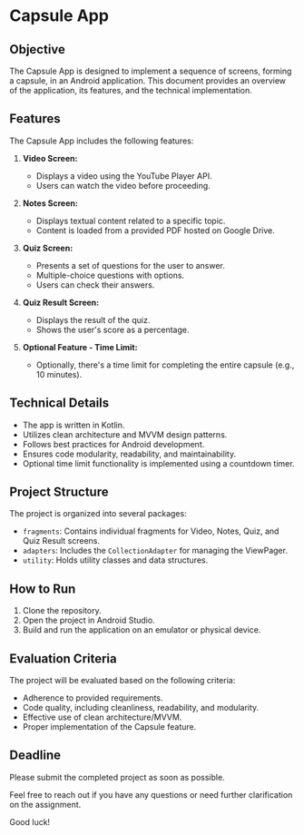 # Capsule App

## Objective

The Capsule App is designed to implement a sequence of screens, forming a capsule, in an Android application. This document provides an overview of the application, its features, and the technical implementation.

## Features

The Capsule App includes the following features:

1. **Video Screen:**
   - Displays a video using the YouTube Player API.
   - Users can watch the video before proceeding.

2. **Notes Screen:**
   - Displays textual content related to a specific topic.
   - Content is loaded from a provided PDF hosted on Google Drive.

3. **Quiz Screen:**
   - Presents a set of questions for the user to answer.
   - Multiple-choice questions with options.
   - Users can check their answers.

4. **Quiz Result Screen:**
   - Displays the result of the quiz.
   - Shows the user's score as a percentage.

5. **Optional Feature - Time Limit:**
   - Optionally, there's a time limit for completing the entire capsule (e.g., 10 minutes).

## Technical Details

- The app is written in Kotlin.
- Utilizes clean architecture and MVVM design patterns.
- Follows best practices for Android development.
- Ensures code modularity, readability, and maintainability.
- Optional time limit functionality is implemented using a countdown timer.

## Project Structure

The project is organized into several packages:

- `fragments`: Contains individual fragments for Video, Notes, Quiz, and Quiz Result screens.
- `adapters`: Includes the `CollectionAdapter` for managing the ViewPager.
- `utility`: Holds utility classes and data structures.

## How to Run

1. Clone the repository.
2. Open the project in Android Studio.
3. Build and run the application on an emulator or physical device.

## Evaluation Criteria

The project will be evaluated based on the following criteria:

- Adherence to provided requirements.
- Code quality, including cleanliness, readability, and modularity.
- Effective use of clean architecture/MVVM.
- Proper implementation of the Capsule feature.

## Deadline

Please submit the completed project as soon as possible.

Feel free to reach out if you have any questions or need further clarification on the assignment.

Good luck!

